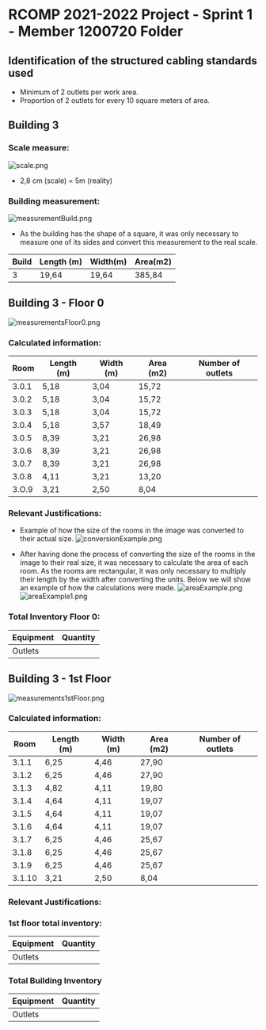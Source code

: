 RCOMP 2021-2022 Project - Sprint 1 - Member 1200720 Folder
===========================================

## Identification of the structured cabling standards used

- Minimum of 2 outlets per work area.
- Proportion of 2 outlets for every 10 square meters of area.

## Building 3

### Scale measure:

![scale.png](images/scale.png)
- 2,8 cm (scale) = 5m (reality)

### Building measurement:

![measurementBuild.png](images/measurementsBuild.png)

- As the building has the shape of a square, it was only necessary to measure one of its sides and convert this measurement to the real scale.

| Build | Length (m) | Width(m) | Area(m2) | 
|-------|------------|----------|----------|
| 3     | 19,64      | 19,64    | 385,84   |


## Building 3 - Floor 0 

![measurementsFloor0.png](images/measurementsFloor0.png)

### Calculated information:
| Room    | Length (m) | Width (m) | Area (m2) | Number of outlets |
|---------|------------|-----------|-----------|-------------------|
| 3.0.1   | 5,18       | 3,04      | 15,72     |                   |
| 3.0.2   | 5,18       | 3,04      | 15,72     |                   |
| 3.0.3   | 5,18       | 3,04      | 15,72     |                   |
| 3.0.4   | 5,18       | 3,57      | 18,49     |                   |
| 3.0.5   | 8,39       | 3,21      | 26,98     |                   |
| 3.0.6   | 8,39       | 3,21      | 26,98     |                   |
| 3.0.7   | 8,39       | 3,21      | 26,98     |                   |
| 3.0.8   | 4,11       | 3,21      | 13,20     |                   |
| 3.O.9   | 3,21       | 2,50      | 8,04      |                   |


### Relevant Justifications:

* Example of how the size of the rooms in the image was converted to their actual size.
![conversionExample.png](images/conversionExample.png)


* After having done the process of converting the size of the rooms in the image to their real size, it was necessary to calculate the area of each room. As the rooms are rectangular, it was only necessary to multiply their length by the width after converting the units. Below we will show an example of how the calculations were made.
![areaExample.png](images/areaExample.png)
![areaExample1.png](images/areaExample1.png)

### Total Inventory Floor 0:

| Equipment | Quantity |
|-----------|----------|
| Outlets   |          |

## Building 3 - 1st Floor

![measurements1stFloor.png](images/measurements1stFloor.png)

###  Calculated information:
| Room   | Length (m) | Width (m)	 | Area (m2)  | Number of outlets |
|--------|------------|------------|------------|-------------------|
| 3.1.1  | 6,25       | 4,46       | 27,90      |                   |
| 3.1.2  | 6,25       | 4,46       | 27,90      |                   |
| 3.1.3  | 4,82       | 4,11       | 19,80      |                   |
| 3.1.4  | 4,64       | 4,11       | 19,07      |                   |
| 3.1.5  | 4,64       | 4,11       | 19,07      |                   |
| 3.1.6  | 4,64       | 4,11       | 19,07      |                   |
| 3.1.7  | 6,25       | 4,46       | 25,67      |                   |
| 3.1.8  | 6,25       | 4,46       | 25,67      |                   |
| 3.1.9  | 6,25       | 4,46       | 25,67      |                   |
| 3.1.10 | 3,21       | 2,50       | 8,04       |                   |


### Relevant Justifications:


### 1st floor total inventory:

| Equipment | Quantity |
|-----------|----------|
| Outlets   |          |


### Total Building Inventory

| Equipment | Quantity |
|-----------|----------|
| Outlets   |          |
